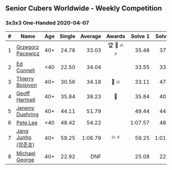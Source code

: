 ## Senior Cubers Worldwide - Weekly Competition
### 3x3x3 One-Handed 2020-04-07

| # | Name | Age | Single | Average | Awards | Solve 1 | Solve 2 | Solve 3 | Solve 4 | Solve 5 | Video |
| :--: | -- | :--: | --: | --: | :--: | --: | --: | --: | --: | --: | :-- |
| 1 | [Grzegorz Pacewicz](../../persons/grzegorz_pacewicz.md) | 40+ | 24.78 | 33.03 | 🏆 🥇 🔥 ⚡ | 35.48 | 37.96 | 24.78 | 28.09 | 35.53 | [Link](https://www.facebook.com/events/682716079141575/permalink/686891215390728/) |
| 2 | [Ed Connell](../../persons/ed_connell.md) | <40 | 22.50 | 34.04 |  | 33.55 | 33.95 | 22.50 | 40.72 | 34.62 | [Link](https://www.facebook.com/events/682716079141575/permalink/684177285662121/) |
| 3 | [Thierry Boisivon](../../persons/thierry_boisivon.md) | 40+ | 30.56 | 34.18 | 🥈 🔥 | 33.11 | 47.91 | 30.56 | 37.09 | 32.34 | [Link](https://www.facebook.com/events/682716079141575/permalink/686811572065359/) |
| 4 | [Geoff Hartnell](../../persons/geoff_hartnell.md) | 40+ | 35.84 | 38.23 | 🥉 | 35.84 | 40.02 | 38.37 | 37.99 | 38.34 | [Link](https://www.facebook.com/events/682716079141575/permalink/684397598973423/) |
| 5 | [Jeremy Duehring](../../persons/jeremy_duehring.md) | 40+ | 44.11 | 51.79 |  | 49.44 | 44.11 | 1:00.61 | 59.68 | 46.24 | [Link](https://www.facebook.com/events/682716079141575/permalink/684276675652182/) |
| 6 | [Pete Lee](../../persons/pete_lee.md) | <40 | 48.42 | 54.22 |  | 1:07.57 | 48.42 | 57.56 | 49.01 | 56.11 | [Link](https://www.facebook.com/events/682716079141575/permalink/684811928931990/) |
| 7 | [Jang Junho (장준호)](../../persons/jang_junho.md) | 40+ | 59.25 | 1:06.79 | 🔥 ⚡ | 59.25 | 1:01.74 | 1:24.23 | 1:10.65 | 1:07.97 | [Link](https://www.facebook.com/events/682716079141575/permalink/686595828753600/) |
| 8 | [Michael George](../../persons/michael_george.md) | 40+ | 22.92 | DNF |  | 25.08 | 22.92 | DNF | 23.50 | DNF | [Link](https://www.facebook.com/events/682716079141575/permalink/686891258724057/) |

<!-- Global site tag (gtag.js) - Google Analytics -->
<script async src="https://www.googletagmanager.com/gtag/js?id=UA-86348435-3"></script>
<script>window.dataLayer = window.dataLayer || []; function gtag() {dataLayer.push(arguments);} gtag('js', new Date()); gtag('config', 'UA-86348435-3');</script>
